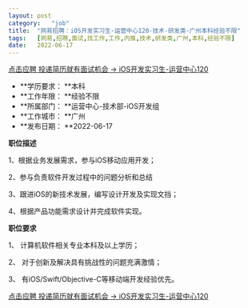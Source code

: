 ```yaml
---
layout:	post
category:	"job"
title:	"网易招聘：iOS开发实习生-运营中心120-技术-研发类-广州本科经验不限"
tags:	[网易,招聘,面试,找工作,工作,内推,技术,研发类,广州,本科,经验不限]
date:	2022-06-17
---
```


[点击应聘 投递简历就有面试机会 ->  iOS开发实习生-运营中心120](http://mobile.bole.netease.com/bole/boleDetail?id=38268&employeeId=346f03c3cda5f04c&key=all)



- **学历要求： **本科
- **工作年限： **经验不限
- **所属部门： **运营中心-技术部-iOS开发组
- **工作城市： **广州
- **发布日期： **2022-06-17



**职位描述**

1、根据业务发展需求，参与iOS移动应用开发；

2、参与负责软件开发过程中的问题分析和总结

3、跟进iOS的新技术发展，编写设计开发及实现文挡；

4、根据产品功能需求设计并完成软件实现。



**职位要求**

1、 计算机软件相关专业本科及以上学历； 

2、 对于创新及解决具有挑战性的问题充满激情； 

3、 有iOS/Swift/Objective-C等移动端开发经验优先。



[点击应聘 投递简历就有面试机会 ->  iOS开发实习生-运营中心120](http://mobile.bole.netease.com/bole/boleDetail?id=38268&employeeId=346f03c3cda5f04c&key=all)